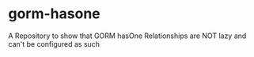 # gorm-hasone
A Repository to show that GORM hasOne Relationships are NOT lazy and can't be configured as such
